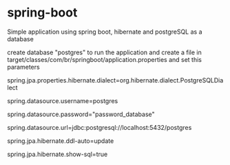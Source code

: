 # spring-boot
Simple application using spring boot, hibernate and postgreSQL as a database

create database "postgres" to run the application and create a file in target/classes/com/br/springboot/application.properties and set this parameters

spring.jpa.properties.hibernate.dialect=org.hibernate.dialect.PostgreSQLDialect

spring.datasource.username=postgres

spring.datasource.password="password_database"

spring.datasource.url=jdbc:postgresql://localhost:5432/postgres

spring.jpa.hibernate.ddl-auto=update

spring.jpa.hibernate.show-sql=true
